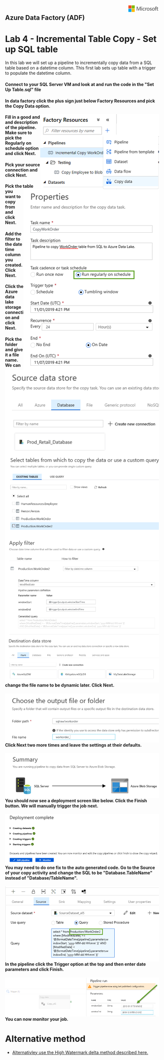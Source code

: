 <img style="float: right;" src="../../graphics/solutions-microsoft-logo-small.png">

## Azure Data Factory (ADF) 
# Lab 4 - Incremental Table Copy - Set up SQL table

In this lab we will set up a pipeline to incrementally copy data from a SQL table based
on a datetime column.  This first lab sets up table with a trigger to populate the datetime column.

#### Connect to your SQL Server VM and look at and run the code in the "Set Up Table.sql" file 

#### In data factory click the plus sign just below Factory Resources and pick the Copy Data option.

<img style="float: right;" src="../../graphics/copydatawizard1.png">


#### Fill in a good and and description of the pipeline. Make sure to pick the Regularly on schedule option and click Next.

<img style="float: right;" src="../../graphics/copydatawizard2.png">


#### Pick your source connection and click Next. 

<img style="float: right;" src="../../graphics/copydatawizard3.png">


#### Pick the table you want to copy from and click Next. 

<img style="float: right;" src="../../graphics/copydatawizard4.png">


#### Add the filter to the date time column you created. Click Next.

<img style="float: right;" src="../../graphics/copydatawizard5.png">


#### Click the Azure data lake storage connection and click Next. 

<img style="float: right;" src="../../graphics/copydatawizard6.png">


#### Pick the folder and give it a file name.  We can change the file name to be dynamic later.  Click Next.

<img style="float: right;" src="../../graphics/copydatawizard7.png">


#### Click Next two more times and leave the settings at their defaults. 

<img style="float: right;" src="../../graphics/copydatawizard8.png">


#### You should now see a deployment screen like below.  Click the Finish button.  We will manually trigger the job next.

<img style="float: right;" src="../../graphics/copydatawizard9.png">


#### You may need to do one fix to the auto generated code.  Go to the Source of your copy activity and change the SQL to be "Database.TableName" instead of "Database/TableName".

<img style="float: right;" src="../../graphics/copydatawizard11.png">


#### In the pipeline click the Trigger option at the top and then enter date parameters and click Finish.

<img style="float: right;" src="../../graphics/copydatawizard10.png">


#### You can now monitor your job. 

# Alternative method
- [Alternativley use the High Watermark delta method described here.](https://docs.microsoft.com/en-us/azure/data-factory/solution-template-delta-copy-with-control-table)

